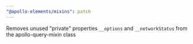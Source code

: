 ```yaml
---
"@apollo-elements/mixins": patch
---
```


Removes unused "private" properties `__options` and `__networkStatus` from the apollo-query-mixin class
